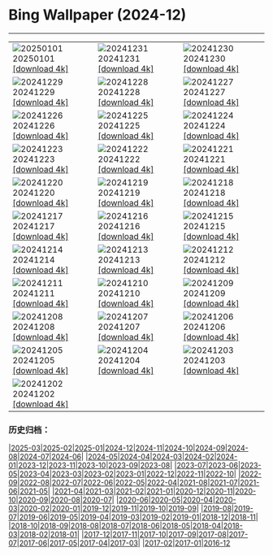 # Bing Wallpaper (2024-12)
**************

<table><tr><td><img src="https://www.bing.com/th?id=OHR.PolarBearSwim_EN-IN5843834952_1920x1080.jpg" alt="20250101"> 20250101 <a href="https://www.bing.com/th?id=OHR.PolarBearSwim_EN-IN5843834952_UHD.jpg">[download 4k]</a></td><td><img src="https://www.bing.com/th?id=OHR.RioNewYear_EN-IN5477298039_1920x1080.jpg" alt="20241231"> 20241231 <a href="https://www.bing.com/th?id=OHR.RioNewYear_EN-IN5477298039_UHD.jpg">[download 4k]</a></td><td><img src="https://www.bing.com/th?id=OHR.MountFieldNP_EN-IN2502905267_1920x1080.jpg" alt="20241230"> 20241230 <a href="https://www.bing.com/th?id=OHR.MountFieldNP_EN-IN2502905267_UHD.jpg">[download 4k]</a></td></tr><tr><td><img src="https://www.bing.com/th?id=OHR.BorobudurBells_EN-IN4195556883_1920x1080.jpg" alt="20241229"> 20241229 <a href="https://www.bing.com/th?id=OHR.BorobudurBells_EN-IN4195556883_UHD.jpg">[download 4k]</a></td><td><img src="https://www.bing.com/th?id=OHR.DudhsagarFalls_EN-IN8941732838_1920x1080.jpg" alt="20241228"> 20241228 <a href="https://www.bing.com/th?id=OHR.DudhsagarFalls_EN-IN8941732838_UHD.jpg">[download 4k]</a></td><td><img src="https://www.bing.com/th?id=OHR.LakeBledSnow_EN-IN8178018929_1920x1080.jpg" alt="20241227"> 20241227 <a href="https://www.bing.com/th?id=OHR.LakeBledSnow_EN-IN8178018929_UHD.jpg">[download 4k]</a></td></tr><tr><td><img src="https://www.bing.com/th?id=OHR.MouseholeXmas_EN-IN6968521248_1920x1080.jpg" alt="20241226"> 20241226 <a href="https://www.bing.com/th?id=OHR.MouseholeXmas_EN-IN6968521248_UHD.jpg">[download 4k]</a></td><td><img src="https://www.bing.com/th?id=OHR.ReindeerTrio_EN-IN0167081195_1920x1080.jpg" alt="20241225"> 20241225 <a href="https://www.bing.com/th?id=OHR.ReindeerTrio_EN-IN0167081195_UHD.jpg">[download 4k]</a></td><td><img src="https://www.bing.com/th?id=OHR.SantaSnowglobe_EN-IN0656724477_1920x1080.jpg" alt="20241224"> 20241224 <a href="https://www.bing.com/th?id=OHR.SantaSnowglobe_EN-IN0656724477_UHD.jpg">[download 4k]</a></td></tr><tr><td><img src="https://www.bing.com/th?id=OHR.DhamekStupa_EN-IN0403888448_1920x1080.jpg" alt="20241223"> 20241223 <a href="https://www.bing.com/th?id=OHR.DhamekStupa_EN-IN0403888448_UHD.jpg">[download 4k]</a></td><td><img src="https://www.bing.com/th?id=OHR.CrystalPier_EN-IN1061631248_1920x1080.jpg" alt="20241222"> 20241222 <a href="https://www.bing.com/th?id=OHR.CrystalPier_EN-IN1061631248_UHD.jpg">[download 4k]</a></td><td><img src="https://www.bing.com/th?id=OHR.SolsticeHalo_EN-IN0859597164_1920x1080.jpg" alt="20241221"> 20241221 <a href="https://www.bing.com/th?id=OHR.SolsticeHalo_EN-IN0859597164_UHD.jpg">[download 4k]</a></td></tr><tr><td><img src="https://www.bing.com/th?id=OHR.SantaClausVillage_EN-IN8131344842_1920x1080.jpg" alt="20241220"> 20241220 <a href="https://www.bing.com/th?id=OHR.SantaClausVillage_EN-IN8131344842_UHD.jpg">[download 4k]</a></td><td><img src="https://www.bing.com/th?id=OHR.SibiuRomania_EN-IN1994356758_1920x1080.jpg" alt="20241219"> 20241219 <a href="https://www.bing.com/th?id=OHR.SibiuRomania_EN-IN1994356758_UHD.jpg">[download 4k]</a></td><td><img src="https://www.bing.com/th?id=OHR.NutcrackerBallet_EN-IN5416156608_1920x1080.jpg" alt="20241218"> 20241218 <a href="https://www.bing.com/th?id=OHR.NutcrackerBallet_EN-IN5416156608_UHD.jpg">[download 4k]</a></td></tr><tr><td><img src="https://www.bing.com/th?id=OHR.ReinefjordenNorway_EN-IN1479907327_1920x1080.jpg" alt="20241217"> 20241217 <a href="https://www.bing.com/th?id=OHR.ReinefjordenNorway_EN-IN1479907327_UHD.jpg">[download 4k]</a></td><td><img src="https://www.bing.com/th?id=OHR.SalzburgSnow_EN-IN9939957339_1920x1080.jpg" alt="20241216"> 20241216 <a href="https://www.bing.com/th?id=OHR.SalzburgSnow_EN-IN9939957339_UHD.jpg">[download 4k]</a></td><td><img src="https://www.bing.com/th?id=OHR.MisurinaLake_EN-IN9075982875_1920x1080.jpg" alt="20241215"> 20241215 <a href="https://www.bing.com/th?id=OHR.MisurinaLake_EN-IN9075982875_UHD.jpg">[download 4k]</a></td></tr><tr><td><img src="https://www.bing.com/th?id=OHR.NorthernHawkOwl_EN-IN5021019692_1920x1080.jpg" alt="20241214"> 20241214 <a href="https://www.bing.com/th?id=OHR.NorthernHawkOwl_EN-IN5021019692_UHD.jpg">[download 4k]</a></td><td><img src="https://www.bing.com/th?id=OHR.ChristmasBudapest_EN-IN6422339047_1920x1080.jpg" alt="20241213"> 20241213 <a href="https://www.bing.com/th?id=OHR.ChristmasBudapest_EN-IN6422339047_UHD.jpg">[download 4k]</a></td><td><img src="https://www.bing.com/th?id=OHR.WildPoinsettia_EN-IN3091252841_1920x1080.jpg" alt="20241212"> 20241212 <a href="https://www.bing.com/th?id=OHR.WildPoinsettia_EN-IN3091252841_UHD.jpg">[download 4k]</a></td></tr><tr><td><img src="https://www.bing.com/th?id=OHR.DolomitesSky_EN-IN3020670588_1920x1080.jpg" alt="20241211"> 20241211 <a href="https://www.bing.com/th?id=OHR.DolomitesSky_EN-IN3020670588_UHD.jpg">[download 4k]</a></td><td><img src="https://www.bing.com/th?id=OHR.CornwallSnow_EN-IN2928995199_1920x1080.jpg" alt="20241210"> 20241210 <a href="https://www.bing.com/th?id=OHR.CornwallSnow_EN-IN2928995199_UHD.jpg">[download 4k]</a></td><td><img src="https://www.bing.com/th?id=OHR.GuanacosChile_EN-IN2873025405_1920x1080.jpg" alt="20241209"> 20241209 <a href="https://www.bing.com/th?id=OHR.GuanacosChile_EN-IN2873025405_UHD.jpg">[download 4k]</a></td></tr><tr><td><img src="https://www.bing.com/th?id=OHR.ReopeningNotreDame_EN-IN2799650925_1920x1080.jpg" alt="20241208"> 20241208 <a href="https://www.bing.com/th?id=OHR.ReopeningNotreDame_EN-IN2799650925_UHD.jpg">[download 4k]</a></td><td><img src="https://www.bing.com/th?id=OHR.OrchhaFort_EN-IN5765082916_1920x1080.jpg" alt="20241207"> 20241207 <a href="https://www.bing.com/th?id=OHR.OrchhaFort_EN-IN5765082916_UHD.jpg">[download 4k]</a></td><td><img src="https://www.bing.com/th?id=OHR.HelsinkiDusk_EN-IN5970913809_1920x1080.jpg" alt="20241206"> 20241206 <a href="https://www.bing.com/th?id=OHR.HelsinkiDusk_EN-IN5970913809_UHD.jpg">[download 4k]</a></td></tr><tr><td><img src="https://www.bing.com/th?id=OHR.MonoTufa_EN-IN2578939152_1920x1080.jpg" alt="20241205"> 20241205 <a href="https://www.bing.com/th?id=OHR.MonoTufa_EN-IN2578939152_UHD.jpg">[download 4k]</a></td><td><img src="https://www.bing.com/th?id=OHR.NavyDayIN_EN-IN0092273094_1920x1080.jpg" alt="20241204"> 20241204 <a href="https://www.bing.com/th?id=OHR.NavyDayIN_EN-IN0092273094_UHD.jpg">[download 4k]</a></td><td><img src="https://www.bing.com/th?id=OHR.JaipurFort_EN-IN9564090681_1920x1080.jpg" alt="20241203"> 20241203 <a href="https://www.bing.com/th?id=OHR.JaipurFort_EN-IN9564090681_UHD.jpg">[download 4k]</a></td></tr><tr><td><img src="https://www.bing.com/th?id=OHR.SnowMoose_EN-IN2006473446_1920x1080.jpg" alt="20241202"> 20241202 <a href="https://www.bing.com/th?id=OHR.SnowMoose_EN-IN2006473446_UHD.jpg">[download 4k]</a></td><td></td><td></td></tr></table>

### 历史归档：

|[2025-03](/../2025-03/2025-03.md)|[2025-02](/../2025-02/2025-02.md)|[2025-01](/../2025-01/2025-01.md)|[2024-12](/2024-12.md)|[2024-11](/../2024-11/2024-11.md)|[2024-10](/../2024-10/2024-10.md)|[2024-09](/../2024-09/2024-09.md)|[2024-08](/../2024-08/2024-08.md)|[2024-07](/../2024-07/2024-07.md)|[2024-06](/../2024-06/2024-06.md)|
|[2024-05](/../2024-05/2024-05.md)|[2024-04](/../2024-04/2024-04.md)|[2024-03](/../2024-03/2024-03.md)|[2024-02](/../2024-02/2024-02.md)|[2024-01](/../2024-01/2024-01.md)|[2023-12](/../2023-12/2023-12.md)|[2023-11](/../2023-11/2023-11.md)|[2023-10](/../2023-10/2023-10.md)|[2023-09](/../2023-09/2023-09.md)|[2023-08](/../2023-08/2023-08.md)|
|[2023-07](/../2023-07/2023-07.md)|[2023-06](/../2023-06/2023-06.md)|[2023-05](/../2023-05/2023-05.md)|[2023-04](/../2023-04/2023-04.md)|[2023-03](/../2023-03/2023-03.md)|[2023-02](/../2023-02/2023-02.md)|[2023-01](/../2023-01/2023-01.md)|[2022-12](/../2022-12/2022-12.md)|[2022-11](/../2022-11/2022-11.md)|[2022-10](/../2022-10/2022-10.md)|
|[2022-09](/../2022-09/2022-09.md)|[2022-08](/../2022-08/2022-08.md)|[2022-07](/../2022-07/2022-07.md)|[2022-06](/../2022-06/2022-06.md)|[2022-05](/../2022-05/2022-05.md)|[2022-04](/../2022-04/2022-04.md)|[2021-08](/../2021-08/2021-08.md)|[2021-07](/../2021-07/2021-07.md)|[2021-06](/../2021-06/2021-06.md)|[2021-05](/../2021-05/2021-05.md)|
|[2021-04](/../2021-04/2021-04.md)|[2021-03](/../2021-03/2021-03.md)|[2021-02](/../2021-02/2021-02.md)|[2021-01](/../2021-01/2021-01.md)|[2020-12](/../2020-12/2020-12.md)|[2020-11](/../2020-11/2020-11.md)|[2020-10](/../2020-10/2020-10.md)|[2020-09](/../2020-09/2020-09.md)|[2020-08](/../2020-08/2020-08.md)|[2020-07](/../2020-07/2020-07.md)|
|[2020-06](/../2020-06/2020-06.md)|[2020-05](/../2020-05/2020-05.md)|[2020-04](/../2020-04/2020-04.md)|[2020-03](/../2020-03/2020-03.md)|[2020-02](/../2020-02/2020-02.md)|[2020-01](/../2020-01/2020-01.md)|[2019-12](/../2019-12/2019-12.md)|[2019-11](/../2019-11/2019-11.md)|[2019-10](/../2019-10/2019-10.md)|[2019-09](/../2019-09/2019-09.md)|
|[2019-08](/../2019-08/2019-08.md)|[2019-07](/../2019-07/2019-07.md)|[2019-06](/../2019-06/2019-06.md)|[2019-05](/../2019-05/2019-05.md)|[2019-04](/../2019-04/2019-04.md)|[2019-03](/../2019-03/2019-03.md)|[2019-02](/../2019-02/2019-02.md)|[2019-01](/../2019-01/2019-01.md)|[2018-12](/../2018-12/2018-12.md)|[2018-11](/../2018-11/2018-11.md)|
|[2018-10](/../2018-10/2018-10.md)|[2018-09](/../2018-09/2018-09.md)|[2018-08](/../2018-08/2018-08.md)|[2018-07](/../2018-07/2018-07.md)|[2018-06](/../2018-06/2018-06.md)|[2018-05](/../2018-05/2018-05.md)|[2018-04](/../2018-04/2018-04.md)|[2018-03](/../2018-03/2018-03.md)|[2018-02](/../2018-02/2018-02.md)|[2018-01](/../2018-01/2018-01.md)|
|[2017-12](/../2017-12/2017-12.md)|[2017-11](/../2017-11/2017-11.md)|[2017-10](/../2017-10/2017-10.md)|[2017-09](/../2017-09/2017-09.md)|[2017-08](/../2017-08/2017-08.md)|[2017-07](/../2017-07/2017-07.md)|[2017-06](/../2017-06/2017-06.md)|[2017-05](/../2017-05/2017-05.md)|[2017-04](/../2017-04/2017-04.md)|[2017-03](/../2017-03/2017-03.md)|
|[2017-02](/../2017-02/2017-02.md)|[2017-01](/../2017-01/2017-01.md)|[2016-12](/../2016-12/2016-12.md)